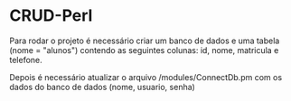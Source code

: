 # CRUD-Perl


Para rodar o projeto é necessário criar um banco de dados e uma tabela (nome = "alunos") contendo as seguintes colunas: id, nome, matricula e telefone.

Depois é necessário atualizar o arquivo /modules/ConnectDb.pm com os dados do banco de dados (nome, usuario, senha)




